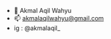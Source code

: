 - 👋 Akmal Aqil Wahyu
- 📫 akmalaqilwahyu@gmail.com
- ig : @akmalaqil_
<!---
Akmal18Aqil/Akmal18Aqil is a ✨ special ✨ repository because its `README.md` (this file) appears on your GitHub profile.
You can click the Preview link to take a look at your changes.
--->
